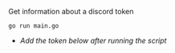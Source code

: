 Get information about a discord token

```
go run main.go
```
 - *Add the token below after running the script*
